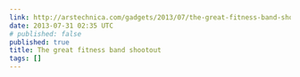```yaml
---
link: http://arstechnica.com/gadgets/2013/07/the-great-fitness-band-shootout/
date: 2013-07-31 02:35 UTC
# published: false
published: true
title: The great fitness band shootout
tags: []
---
```



